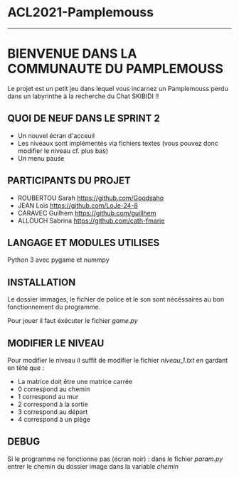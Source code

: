 # ACL2021-Pamplemouss
***

# **BIENVENUE DANS LA COMMUNAUTE DU PAMPLEMOUSS**

Le projet est un petit jeu dans lequel vous incarnez un Pamplemouss perdu dans un labyrinthe à la recherche du Chat SKIBIDI !!

## QUOI DE NEUF DANS LE SPRINT 2

* Un nouvel écran d'acceuil
* Les niveaux sont implémentés via fichiers textes (vous pouvez donc modifier le niveau cf. plus bas)
* Un menu pause


## PARTICIPANTS DU PROJET

* ROUBERTOU Sarah  https://github.com/Goodsaho
* JEAN Loïs        https://github.com/LoJe-24-8
* CARAVEC Guilhem  https://github.com/guillhem
* ALLOUCH Sabrina  https://github.com/cath-fmarie


## LANGAGE ET MODULES UTILISES

Python 3 avec pygame et nummpy


## INSTALLATION

Le dossier immages, le fichier de police et le son sont nécéssaires au bon fonctionnement du programme.

Pour jouer il faut éxécuter le fichier _game.py_

## MODIFIER LE NIVEAU

Pour modifier le niveau il suffit de modifier le fichier _niveau_1.txt_ en gardant en tête que :
* La matrice doit être une matrice carrée
* 0 correspond au chemin
* 1 correspond au mur
* 2 correspond à la sortie
* 3 correspond au départ
* 4 correspond à un piège


## DEBUG

Si le programme ne fonctionne pas (écran noir) :
		dans le fichier _param.py_ entrer le chemin du dossier image dans la variable _chemin_


